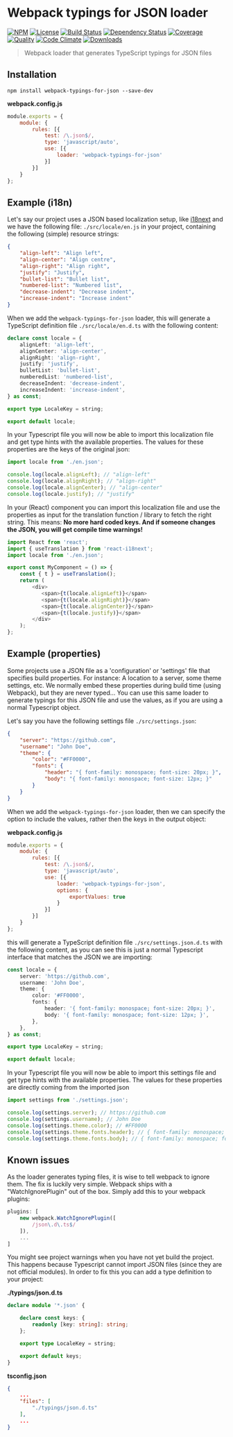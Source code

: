 # Webpack typings for JSON loader

[![NPM][npm-image]][npm-url]
[![License][license-image]][license-url]
[![Build Status][travis-image]][travis-url]
[![Dependency Status][deps-image]][deps-url]
[![Coverage][coverage-image]][coverage-url]
[![Quality][quality-image]][quality-url]
[![Code Climate][climate-image]][climate-url]
[![Downloads][downloads-image]][downloads-url]

> Webpack loader that generates TypeScript typings for JSON files

## Installation

```
npm install webpack-typings-for-json --save-dev
```

**webpack.config.js**

```javascript
module.exports = {
    module: {
        rules: [{
            test: /\.json$/,
            type: 'javascript/auto',
            use: [{
                loader: 'webpack-typings-for-json'
            }]
        }]
    }
};
```

## Example (i18n)

Let's say our project uses a JSON based localization setup, like [i18next](https://www.i18next.com/)
and we have the following file: `./src/locale/en.js` in your project, containing the following
(simple) resource strings:

```json
{
    "align-left": "Align left",
    "align-center": "Align centre",
    "align-right": "Align right",
    "justify": "Justify",
    "bullet-list": "Bullet list",
    "numbered-list": "Numbered list",
    "decrease-indent": "Decrease indent",
    "increase-indent": "Increase indent"
}
```

When we add the `webpack-typings-for-json` loader, this will generate a TypeScript
definition file `./src/locale/en.d.ts` with the following content:

```typescript
declare const locale = {
    alignLeft: 'align-left',
    alignCenter: 'align-center',
    alignRight: 'align-right',
    justify: 'justify',
    bulletList: 'bullet-list',
    numberedList: 'numbered-list',
    decreaseIndent: 'decrease-indent',
    increaseIndent: 'increase-indent',
} as const;

export type LocaleKey = string;

export default locale;
```

In your Typescript file you will now be able to import this localization
file and get type hints with the available properties. The values for
these properties are the keys of the original json:

```typescript
import locale from './en.json';

console.log(locale.alignLeft); // "align-left"
console.log(locale.alignRight); // "align-right"
console.log(locale.alignCenter); // "align-center"
console.log(locale.justify); // "justify"
```

In your (React) component you can import this localization file and use
the properties as input for the translation function / library to fetch the
right string. This means: **No more hard coded keys. And if someone changes
the JSON, you will get compile time warnings!**

```typescript jsx
import React from 'react';
import { useTranslation } from 'react-i18next';
import locale from './en.json';

export const MyComponent = () => {
    const { t } = useTranslation();
    return (
        <div>
           <span>{t(locale.alignLeft)}</span>
           <span>{t(locale.alignRight)}</span>
           <span>{t(locale.alignCenter)}</span>
           <span>{t(locale.justify)}</span>
        </div>
    );
};
```

## Example (properties)

Some projects use a JSON file as a 'configuration' or 'settings' file that specifies build
properties. For instance: A location to a server, some theme settings, etc. We normally embed
these properties during build time (using Webpack), but they are never typed... You can use
this same loader to generate typings for this JSON file and use the values, as if you
are using a normal Typescript object.

Let's say you have the following settings file `./src/settings.json`:

```json
{
    "server": "https://github.com",
    "username": "John Doe",
    "theme": {
        "color": "#FF0000",
        "fonts": {
            "header": "{ font-family: monospace; font-size: 20px; }",
            "body": "{ font-family: monospace; font-size: 12px; }"
        }
    }
}
```

When we add the `webpack-typings-for-json` loader, then we can specify
the option to include the values, rather then the keys in the output
object:

**webpack.config.js**

```javascript
module.exports = {
    module: {
        rules: [{
            test: /\.json$/,
            type: 'javascript/auto',
            use: [{
                loader: 'webpack-typings-for-json',
                options: {
                    exportValues: true
                }
            }]
        }]
    }
};
```

this will generate a TypeScript definition file `./src/settings.json.d.ts` with
the following content, as you can see this is just a normal Typescript interface
that matches the JSON we are importing:

```typescript
const locale = {
    server: 'https://github.com',
    username: 'John Doe',
    theme: {
        color: '#FF0000',
        fonts: {
            header: '{ font-family: monospace; font-size: 20px; }',
            body: '{ font-family: monospace; font-size: 12px; }',
        },
    },
} as const;

export type LocaleKey = string;

export default locale;
```

In your Typescript file you will now be able to import this settings
file and get type hints with the available properties. The values for
these properties are directly coming from the imported json

```typescript
import settings from './settings.json';

console.log(settings.server); // https://github.com
console.log(settings.username); // John Doe
console.log(settings.theme.color); // #FF0000
console.log(settings.theme.fonts.header); // { font-family: monospace; font-size: 20px; }
console.log(settings.theme.fonts.body); // { font-family: monospace; font-size: 12px; }
```

## Known issues

As the loader generates typing files, it is wise to tell webpack to ignore them.
The fix is luckily very simple. Webpack ships with a "WatchIgnorePlugin" out of the box.
Simply add this to your webpack plugins:

```javascript
plugins: [
    new webpack.WatchIgnorePlugin([
        /json\.d\.ts$/
    ]),
    ...
]
```

You might see project warnings when you have not yet build the project. This happens
because Typescript cannot import JSON files (since they are not official modules).
In order to fix this you can add a type definition to your project:

**./typings/json.d.ts**
```typescript
declare module '*.json' {

    declare const keys: {
        readonly [key: string]: string;
    };

    export type LocaleKey = string;

    export default keys;
}
```

**tsconfig.json**
```json
{
    ...
    "files": [
        "./typings/json.d.ts"
    ],
    ...
}
```

[npm-url]: https://npmjs.org/package/webpack-typings-for-json
[npm-image]: https://img.shields.io/npm/v/webpack-typings-for-json.svg
[license-image]: http://img.shields.io/npm/l/webpack-typings-for-json.svg
[license-url]: LICENSE
[travis-url]: https://travis-ci.org/ferdikoomen/webpack-typings-for-json
[travis-image]: https://img.shields.io/travis/ferdikoomen/webpack-typings-for-json.svg
[deps-url]: https://david-dm.org/ferdikoomen/webpack-typings-for-json
[deps-image]: https://img.shields.io/david/ferdikoomen/webpack-typings-for-json.svg
[coverage-url]: https://codecov.io/gh/ferdikoomen/webpack-typings-for-json
[coverage-image]: https://img.shields.io/codecov/c/github/ferdikoomen/webpack-typings-for-json.svg
[quality-url]: https://lgtm.com/projects/g/ferdikoomen/webpack-typings-for-json
[quality-image]: https://img.shields.io/lgtm/grade/javascript/g/ferdikoomen/webpack-typings-for-json.svg
[climate-url]: https://codeclimate.com/github/ferdikoomen/webpack-typings-for-json
[climate-image]: https://img.shields.io/codeclimate/maintainability/ferdikoomen/webpack-typings-for-json.svg
[downloads-image]: http://img.shields.io/npm/dm/webpack-typings-for-json.svg
[downloads-url]: http://npm-stat.com/charts.html?package=webpack-typings-for-json.svg
